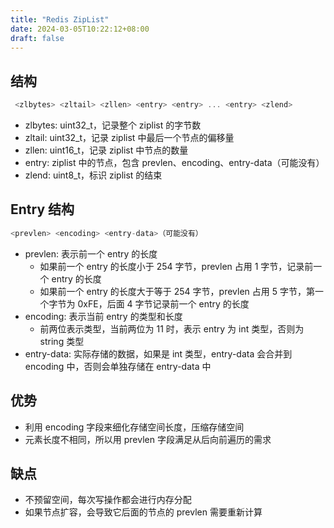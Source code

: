 ```yaml
---
title: "Redis ZipList"
date: 2024-03-05T10:22:12+08:00
draft: false
---
```

## 结构
```C
 <zlbytes> <zltail> <zllen> <entry> <entry> ... <entry> <zlend>
```
- zlbytes: uint32_t，记录整个 ziplist 的字节数
- zltail: uint32_t，记录 ziplist 中最后一个节点的偏移量
- zllen: uint16_t，记录 ziplist 中节点的数量
- entry: ziplist 中的节点，包含 prevlen、encoding、entry-data（可能没有）
- zlend: uint8_t，标识 ziplist 的结束

## Entry 结构
```C
<prevlen> <encoding> <entry-data>（可能没有）
```
- prevlen: 表示前一个 entry 的长度
    - 如果前一个 entry 的长度小于 254 字节，prevlen 占用 1 字节，记录前一个 entry 的长度
    - 如果前一个 entry 的长度大于等于 254 字节，prevlen 占用 5 字节，第一个字节为 0xFE，后面 4 字节记录前一个 entry 的长度
- encoding: 表示当前 entry 的类型和长度
    - 前两位表示类型，当前两位为 11 时，表示 entry 为 int 类型，否则为 string 类型
- entry-data: 实际存储的数据，如果是 int 类型，entry-data 会合并到 encoding 中，否则会单独存储在 entry-data 中

## 优势
- 利用 encoding 字段来细化存储空间长度，压缩存储空间
- 元素长度不相同，所以用 prevlen 字段满足从后向前遍历的需求

## 缺点
- 不预留空间，每次写操作都会进行内存分配
- 如果节点扩容，会导致它后面的节点的 prevlen 需要重新计算
